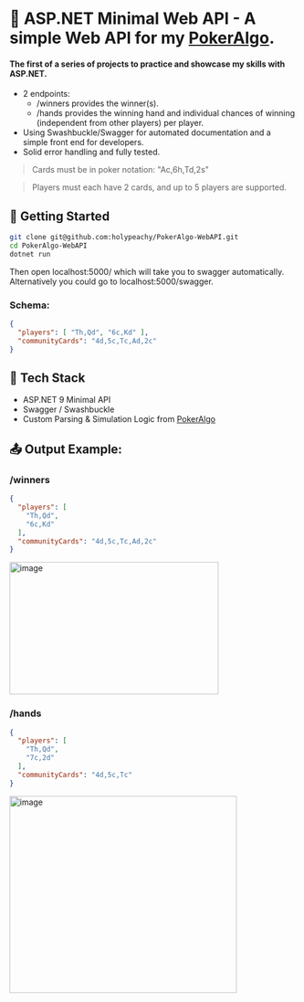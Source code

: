 # 🍑 ASP.NET Minimal Web API - A simple Web API for my [PokerAlgo](https://github.com/holypeachy/PokerAlgo).
#### The first of a series of projects to practice and showcase my skills with ASP.NET.
- 2 endpoints:
  - /winners provides the winner(s).
  - /hands provides the winning hand and individual chances of winning (independent from other players) per player.
- Using Swashbuckle/Swagger for automated documentation and a simple front end for developers.
- Solid error handling and fully tested.

> Cards must be in poker notation: "Ac,6h,Td,2s"

> Players must each have 2 cards, and up to 5 players are supported.

## 🚀 Getting Started

```bash
git clone git@github.com:holypeachy/PokerAlgo-WebAPI.git
cd PokerAlgo-WebAPI
dotnet run
```
Then open localhost:5000/ which will take you to swagger automatically. Alternatively you could go to localhost:5000/swagger.

### Schema:
```json
{
  "players": [ "Th,Qd", "6c,Kd" ],
  "communityCards": "4d,5c,Tc,Ad,2c"
}
```

## 🧰 Tech Stack

- ASP.NET 9 Minimal API
- Swagger / Swashbuckle
- Custom Parsing & Simulation Logic from [PokerAlgo](https://github.com/holypeachy/PokerAlgo)

## 📤 Output Example:

### /winners
```json
{
  "players": [
    "Th,Qd",
    "6c,Kd"
  ],
  "communityCards": "4d,5c,Tc,Ad,2c"
}
```
<img width="366" height="232" alt="image" src="https://github.com/user-attachments/assets/087b5839-aeef-4761-9b97-09c88b44c499" />

### /hands
```json
{
  "players": [
    "Th,Qd",
    "7c,2d"
  ],
  "communityCards": "4d,5c,Tc"
}
```
<img width="398" height="345" alt="image" src="https://github.com/user-attachments/assets/d20bca2f-739f-4446-9462-5c6d76484852" />
